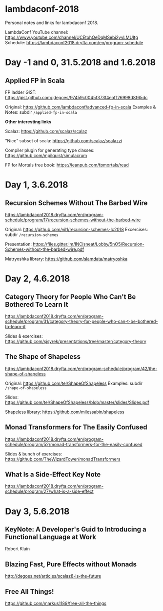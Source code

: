 # lambdaconf-2018
Personal notes and links for lambdaconf 2018.

LambdaConf YouTube channel: https://www.youtube.com/channel/UCEtohQeDqMSebi2yvLMUItg
Schedule: https://lambdaconf2018.dryfta.com/en/program-schedule

# Day -1 and 0, 31.5.2018 and 1.6.2018

## Applied FP in Scala

FP ladder GIST: https://gist.github.com/jdegoes/97459c0045f373f4eaf126998d8f65dc

Original: https://github.com/lambdaconf/advanced-fp-in-scala
Examples & Notes: subdir `/applied-fp-in-scala`

**Other interesting links**

Scalaz: https://github.com/scalaz/scalaz

"Nice" subset of scala: https://github.com/scalaz/scalazzi

Compiler plugin for generating type classes: https://github.com/mpilquist/simulacrum

FP for Mortals free book: https://leanpub.com/fpmortals/read

# Day 1, 3.6.2018

## Recursion Schemes Without The Barbed Wire

https://lambdaconf2018.dryfta.com/en/program-schedule/program/17/recursion-schemes-without-the-barbed-wire

Original: https://github.com/vil1/recursion-schemes-lc2018
Excercises: subdir `/recursion-schemes`

Presentation: https://files.gitter.im/INCisneat/Lobby/5nO5/Recursion-Schemes-without-the-barbed-wire.pdf

Matryoshka library: https://github.com/slamdata/matryoshka

# Day 2, 4.6.2018

## Category Theory for People Who Can't Be Bothered To Learn It

https://lambdaconf2018.dryfta.com/en/program-schedule/program/31/category-theory-for-people-who-can-t-be-bothered-to-learn-it

Slides & exercises: https://github.com/sjsyrek/presentations/tree/master/category-theory

## The Shape of Shapeless

https://lambdaconf2018.dryfta.com/en/program-schedule/program/42/the-shape-of-shapeless

Original: https://github.com/tel/ShapeOfShapeless
Examples: subdir `/shape-of-shapeless`

Slides: https://github.com/tel/ShapeOfShapeless/blob/master/slides/Slides.pdf

Shapeless library: https://github.com/milessabin/shapeless

## Monad Transformers for The Easily Confused

https://lambdaconf2018.dryfta.com/en/program-schedule/program/52/monad-transformers-for-the-easily-confused

Slides & bunch of exercises: https://github.com/TheWizardTower/monadTransformers

## What Is a Side-Effect Key Note

https://lambdaconf2018.dryfta.com/en/program-schedule/program/27/what-is-a-side-effect

# Day 3, 5.6.2018

## KeyNote: A Developer's Guid to Introducing a Functional Language at Work

Robert Kluin

## Blazing Fast, Pure Effects without Monads

http://degoes.net/articles/scalaz8-is-the-future

## Free All Things!

https://github.com/markus1189/free-all-the-things

